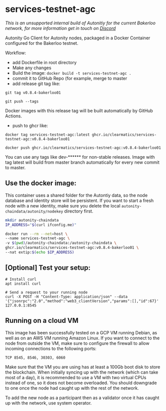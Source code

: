 # services-testnet-agc

*This is an unsupported internal build of Autonitiy for the current Bakerloo network, for more information get in touch on [Discord](https://discord.gg/6daqJDt)*


Autonity Go Client for Autonity nodes, packaged in a Docker Container configured for the Bakerloo testnet.

Workflow:
* add Dockerfile in root directory
* Make any changes
* Build the image: `docker build -t services-testnet-agc .`
* commit it to GitHub Repo (for example, merge to master
* add release git tag like:

`git tag v0.8.4-bakerloo01`

`git push --tags`

Docker images with this release tag will be built automatically by GitHub Actions.

* push to ghcr like:

`docker tag services-testnet-agc:latest ghcr.io/clearmatics/services-testnet-agc:v0.8.4-bakerloo01`

`docker push ghcr.io/clearmatics/services-testnet-agc:v0.8.4-bakerloo01`

You can use any tags like dev-****** for non-stable releases.
Image with tag latest will build from master branch automatically for every new commit to master.

## Use the docker image:

This container uses a shared folder for the Autontiy data, so the node database and identity store will be persistent. If you want to start a fresh node with a new identity, make sure you delete the local `autonity-chaindata/autonity/nodekey` directory first.

```bash
mkdir autonity-chaindata
IP_ADDRESS="$(curl ifconfig.me)"

docker run --rm --net=host \
--name services-testnet-agc \
-v $(pwd)/autonity-chaindata:/autonity-chaindata \
ghcr.io/clearmatics/services-testnet-agc:v0.8.4-bakerloo01 \
--nat extip:$(echo $IP_ADDRESS)
```

## [Optional] Test your setup:
```console
# Install curl
apt install curl

# Send a request to your running node
curl -X POST -H "Content-Type: application/json" --data '{"jsonrpc":"2.0","method":"web3_clientVersion","params":[],"id":67}' 127.0.0.1:8545
```

## Running on a cloud VM

This image has been successfully tested on a GCP VM running Debian, as well as on an AWS VM running Amazon Linux. If you want to connect to the node from outside the VM, make sure to configure the firewall to allow incoming connections to the following ports:

`TCP 8545, 8546, 30303, 6060`

Make sure that the VM you are using has at least a 100Gb boot disk to store the blockchain. When initially syncing up with the network (which can take most of a day), it is recommended to use a VM with two virtual CPUs instead of one, so it does not become overloaded. You should downgrade to one once the node had caught up with the rest of the network.

To add the new node as a participant then as a validator once it has caught up with the network, use system operator.

